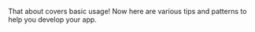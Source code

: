 That about covers basic usage! Now here are various tips and patterns to help you develop your app.
